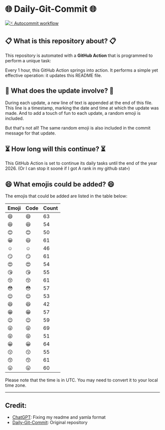 # 🌐 Daily-Git-Commit 🌐

[![🃏 Autocommit workflow](https://github.com/kleqing/git-auto-commit/actions/workflows/main.yaml/badge.svg?event=check_run)](https://github.com/kleqing/git-auto-commit/actions/workflows/main.yaml)

## 📋 What is this repository about? 📋

This repository is automated with a **GitHub Action** that is programmed to perform a unique task:

Every 1 hour, this GitHub Action springs into action. It performs a simple yet effective operation: it updates this README file.

## 🔄 What does the update involve? 🔄

During each update, a new line of text is appended at the end of this file. This line is a timestamp, marking the date and time at which the update was made. And to add a touch of fun to each update, a random emoji is included.

But that's not all! The same random emoji is also included in the commit message for that update.

## ⏳ How long will this continue? ⏳

This GitHub Action is set to continue its daily tasks until the end of the year 2026. (Or I can stop it soonẻ if I got A rank in my github stat💀)

## 😄 What emojis could be added? 😄

The emojis that could be added are listed in the table below:

| Emoji | Code | Count |
| --- | --- | --- |
| 😄 | :smile: | 63 |
| 😆 | :laughing: | 54 |
| 😊 | :blush: | 50 |
| 😀 | :smiley: | 61 |
| ☺️ | :relaxed: | 46 |
| 😏 | :smirk: | 61 |
| 😍 | :heart_eyes: | 54 |
| 😘 | :kissing_heart: | 55 |
| 😚 | :kissing_closed_eyes: | 61 |
| 😳 | :flushed: | 57 |
| 😌 | :relieved: | 53 |
| 😆 | :satisfied: | 42 |
| 😁 | :grin: | 57 |
| 😉 | :wink: | 59 |
| 😜 | :stuck_out_tongue_winking_eye: | 69 |
| 😝 | :stuck_out_tongue_closed_eyes: | 51 |
| 😀 | :grinning: | 64 |
| 😗 | :kissing: | 55 |
| 😙 | :kissing_smiling_eyes: | 61 |
| 😛 | :stuck_out_tongue: | 60 |

Please note that the time is in UTC. You may need to convert it to your local time zone.

---

## Credit:

- [ChatGPT](chatgpt.com): Fixing my readme and yamla format
- [Daily-Git-Commit](https://github.com/diegomarty/daily-git-commit): Original repository


